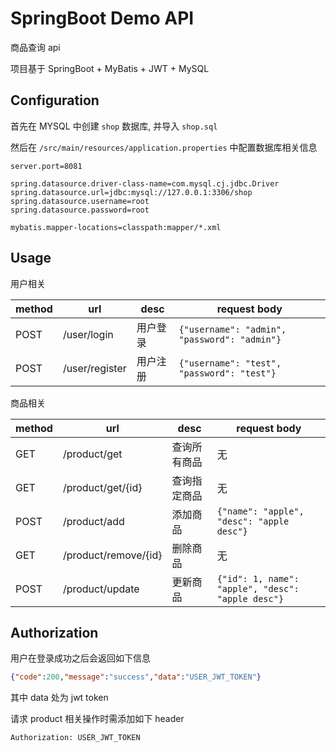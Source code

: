 # SpringBoot Demo API

商品查询 api

项目基于 SpringBoot + MyBatis + JWT + MySQL

## Configuration

首先在 MYSQL 中创建 `shop` 数据库, 并导入 `shop.sql`

然后在 `/src/main/resources/application.properties` 中配置数据库相关信息

```properties
server.port=8081

spring.datasource.driver-class-name=com.mysql.cj.jdbc.Driver
spring.datasource.url=jdbc:mysql://127.0.0.1:3306/shop
spring.datasource.username=root
spring.datasource.password=root

mybatis.mapper-locations=classpath:mapper/*.xml
```

## Usage

用户相关

| method | url | desc | request body |
|------|-------------|------|---------|
| POST | /user/login | 用户登录 | `{"username": "admin", "password": "admin"}` |
| POST | /user/register | 用户注册 | `{"username": "test", "password": "test"}`   |

商品相关

| method | url | desc | request body |
|-----|-----|------|-----------------|
| GET | /product/get | 查询所有商品 | 无 |
| GET | /product/get/{id} | 查询指定商品 | 无 |
| POST | /product/add | 添加商品 | `{"name": "apple", "desc": "apple desc"}` |
| GET | /product/remove/{id} | 删除商品 | 无 |
| POST | /product/update | 更新商品 | `{"id": 1, name": "apple", "desc": "apple desc"}` |

## Authorization

用户在登录成功之后会返回如下信息

```json
{"code":200,"message":"success","data":"USER_JWT_TOKEN"}
```

其中 data 处为 jwt token

请求 product 相关操作时需添加如下 header

```
Authorization: USER_JWT_TOKEN
```